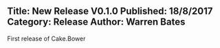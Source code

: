 Title: New Release V0.1.0
Published: 18/8/2017
Category: Release
Author: Warren Bates
---
First release of Cake.Bower